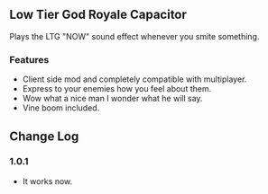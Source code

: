 ﻿## Low Tier God Royale Capacitor

Plays the LTG "NOW" sound effect whenever you smite something.

### Features
- Client side mod and completely compatible with multiplayer.
- Express to your enemies how you feel about them.
- Wow what a nice man I wonder what he will say.
- Vine boom included.

## Change Log

### **1.0.1**
- It works now.